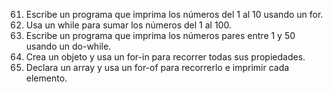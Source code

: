 61. Escribe un programa que imprima los números del 1 al 10 usando un for.
62. Usa un while para sumar los números del 1 al 100.
63. Escribe un programa que imprima los números pares entre 1 y 50 usando un do-while.
64. Crea un objeto y usa un for-in para recorrer todas sus propiedades.
65. Declara un array y usa un for-of para recorrerlo e imprimir cada elemento.